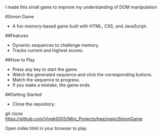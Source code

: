 I made this small game to improve my understanding of DOM manipulation

#Simon Game

- A fun memory-based game built with HTML, CSS, and JavaScript.

##Features

- Dynamic sequences to challenge memory.
- Tracks current and highest scores.

##How to Play

- Press any key to start the game.
- Watch the generated sequence and click the corresponding buttons.
- Match the sequence to progress.
- If you make a mistake, the game ends.

##Getting Started

- Clone the repository:

git clone https://github.com/Vivek0005/Mini_Projects/tree/main/SimonGame

Open index.html in your browser to play.
